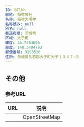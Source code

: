 ```yaml
---
ID: B7lkh
総称: 稲荷神社
名称: 稲荷大明神
名称読み: null
別名: null
都道府県: 茨城県
区域: 大子町
緯度: 36.7764606
経度: 140.3404793
郵便番号: 3193526
住所: 茨城県久慈郡大子町大子１３４７−５
---
```


## その他

### 参考URL

| URL | 説明          |
| --- | ------------- |
|     | OpenStreetMap |
